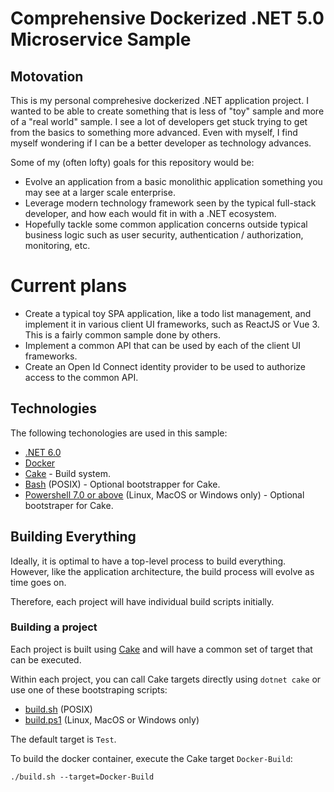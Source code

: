 # Comprehensive Dockerized .NET 5.0 Microservice Sample

## Motovation

This is my personal comprehesive dockerized .NET application project. I wanted to be
able to create something that is less of "toy" sample and more of a "real world"
sample. I see a lot of developers get stuck trying to get from the basics to something
more advanced. Even with myself, I find myself wondering if I can be a better
developer as technology advances.

Some of my (often lofty) goals for this repository would be:

* Evolve an application from a basic monolithic application something you may
  see at a larger scale enterprise.
* Leverage modern technology framework seen by the typical full-stack developer,
  and how each would fit in with a .NET ecosystem.
* Hopefully tackle some common application concerns outside typical business logic
  such as user security, authentication / authorization, monitoring, etc.

# Current plans

* Create a typical toy SPA application, like a todo list management, and implement it
  in various client UI frameworks, such as ReactJS or Vue 3. This is a fairly common
  sample done by others.
* Implement a common API that can be used by each of the client UI frameworks.
* Create an Open Id Connect identity provider to be used to authorize access to
  the common API.

## Technologies

The following techonologies are used in this sample:

* [.NET 6.0](https://docs.microsoft.com/en-us/dotnet/)
* [Docker](https://www.docker.com/)
* [Cake](https://cakebuild.net) - Build system.
* [Bash](https://www.gnu.org/software/bash/) (POSIX) - Optional bootstrapper
  for Cake.
* [Powershell 7.0 or above](https://docs.microsoft.com/en-us/powershell/)
  (Linux, MacOS or Windows only) - Optional bootstraper for Cake.

## Building Everything

Ideally, it is optimal to have a top-level process to build everything. However,
like the application architecture, the build process will evolve as time goes on.

Therefore, each project will have individual build scripts initially.

### Building a project

Each project is built using [Cake](https://cakebuild.net) and will have a common
set of target that can be executed.

Within each project, you can call Cake targets directly using `dotnet cake` or
use one of these bootstraping scripts:

* [build.sh](./build.sh) (POSIX)
* [build.ps1](,/build.ps1) (Linux, MacOS or Windows only)

The default target is `Test`.

To build the docker container, execute the Cake target `Docker-Build`:

    ./build.sh --target=Docker-Build
